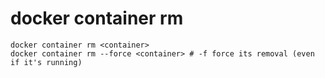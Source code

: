 # docker container rm

```shell
docker container rm <container>
docker container rm --force <container> # -f force its removal (even if it's running)
```

